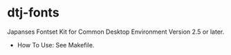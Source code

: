 # dtj-fonts
Japanses Fontset Kit for Common Desktop Environment Version 2.5 or later.

* How To Use:
See Makefile.
